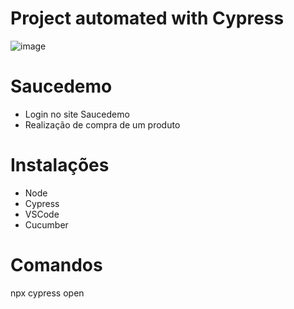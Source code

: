 # Project automated with Cypress

![image](https://user-images.githubusercontent.com/86740236/179148135-13a79a45-d6d0-44eb-9c29-02cd8a430148.png)



# Saucedemo 
- Login no site Saucedemo 
- Realização de compra de um produto


# Instalações 

- Node 
- Cypress
- VSCode 
- Cucumber

# Comandos 
npx cypress open

